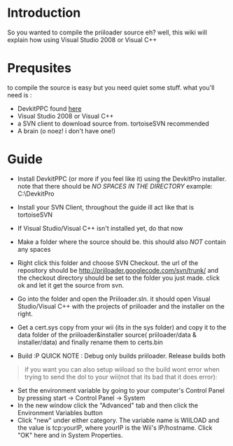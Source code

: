 # Introduction #
So you wanted to compile the priiloader source eh? well, this wiki will explain how using Visual Studio 2008 or Visual C++

# Prequsites #
to compile the source is easy but you need quiet some stuff. what you'll need is :
  * DevkitPPC found [here](http://www.devkitpro.org/downloads/)
  * Visual Studio 2008 or Visual C++
  * a SVN client to download source from. tortoiseSVN recommended
  * A brain (o noez! i don't have one!)

# Guide #

  * Install DevkitPPC (or more if you feel like it) using the DevkitPro installer. note that there should be _NO SPACES IN THE DIRECTORY_ example: C:\DevkitPro
  * Install your SVN Client, throughout the guide ill act like that is tortoiseSVN
  * If Visual Studio/Visual C++ isn't installed yet, do that now

  * Make a folder where the source should be. this should also _NOT_ contain any spaces
  * Right click this folder and choose SVN Checkout. the url of the repository should be http://priiloader.googlecode.com/svn/trunk/ and the checkout directory should be set to the folder you just made. click ok and let it get the source from svn.
  * Go into the folder and open the Priiloader.sln. it should open Visual Studio/Visual C++ with the projects of priiloader and the installer on the right.
  * Get a cert.sys copy from your wii (its in the sys folder) and copy it to the data folder of the priiloader&installer source( priiloader/data & installer/data) and finally rename them to certs.bin
  * Build :P QUICK NOTE : Debug only builds priiloader. Release builds both

> if you want you can also setup wiiload so the build wont error when trying to send the dol to your wii(not that its bad that it does error):
  * Set the environment variable by going to your computer's Control Panel by pressing start -> Control Panel -> System
  * In the new window click the "Advanced" tab and then click the Environment Variables button
  * Click "new" under either category. The variable name is WIILOAD and the value is tcp:yourIP, where yourIP is the Wii's IP/hostname. Click "OK" here and in System Properties.
